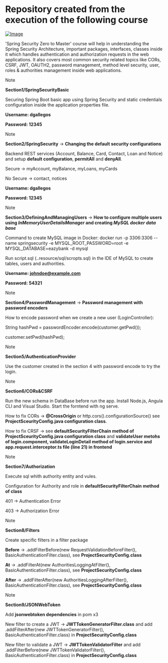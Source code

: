 # Repository created from the execution of the following course

[![Image](https://github.com/eazybytes/springsecurity6/blob/3.2.0/Spring%20Security.png "Spring Security Zero to Master along with JWT,OAUTH2")](https://www.udemy.com/course/spring-security-zero-to-master/?referralCode=87DD08821FF0A3685D1C)

'Spring Security Zero to Master' course will help in understanding the Spring Security Architecture, important packages, interfaces, classes inside it which handles authentication and authorization requests in the web applications. It also covers most common security related topics like CORs, CSRF, JWT, OAUTH2, password management, method level security, user, roles & authorities management inside web applications.

> [!NOTE]
> **Section1/SpringSecurityBasic**
> 
> Securing Spring Boot basic app using Spring Security and static credentials configuration inside the application properties file.
>
> **Username: dgallegos**
> 
> **Password: 12345**
>


> [!NOTE]
> **Section2/SpringSecurity** -> **Changing the default security configurations**
> 
> Backend REST services (Account, Balance, Card, Contact, Loan and Notice) and setup **default configuration**, **permitAll** and **denyAll**.
>
> Secure -> myAccount, myBalance, myLoans, myCards
> 
> No Secure -> contact, notices
>
> **Username: dgallegos**
> 
> **Password: 12345**



> [!NOTE]
> **Section3/DefiningAndManagingUsers** -> **How to configure multiple users using _InMemoryUserDetailsManager_ and creating _MySQL docker data base_**
>
>
> Command to create MySQL image in Docker: docker run -p 3306:3306 --name springsecurity -e MYSQL_ROOT_PASSWORD=root -e MYSQL_DATABASE=eazybank -d mysql
>
> Run script.sql (..resource/sql/scropts.sql) in the IDE of MySQL to create tables, users and authorities.
>
>  **Username: johndoe@example.com**
> 
> **Password: 54321**


> [!NOTE]
> **Section4/PasswordManagement** -> **Password management with password encoders**
>
> How to encode password when we create a new user (LoginController):
> 
> String hashPwd = passwordEncoder.encode(customer.getPwd());
> 
> customer.setPwd(hashPwd);


> [!NOTE]
> **Section5/AuthenticationProvider** 
>
> Use the customer created in the section 4 with password encode to try the login.


> [!NOTE]
> **Section6/CORs&CSRF** 
>
> Run the new schema in DataBase before run the app.
> Install Node.js, Angula CLI and Visual Studio.
> Start the forntend with ng serve.
> 
> How to fix CORs -> **@CrossOrigin** or http.cors().configurationSource() see **ProjectSceurityConfig.java configuration class**.
> 
> How to fix CRSF -> see **defaultSecurityFilterChain method of ProjectSceurityConfig.java configuration class** and **validateUser metohs of login.component, validateLoginDetail method of login.service and app.request.interceptor.ts file (line 21) in frontend**


> [!NOTE]
> **Section7/Authorization** 
> 
> Execute sql whith authority entity and vules.
> 
> Configuration for Authority and role in **defaultSecurityFilterChain method of class**
> 
> 401 -> Authentication Error
> 
> 403 -> Authorization Error


> [!NOTE]
> **Section8/Filters** 
>
> Create specific filters in a filter package
> 
> **Before** -> .addFilterBefore(new RequestValidationBeforeFilter(), BasicAuthenticationFilter.class), see **ProjectSecurityConfig.class**
>
> **At** -> .addFilterAt(new AuthoritiesLoggingAtFilter(), BasicAuthenticationFilter.class), see **ProjectSecurityConfig.class**
>
> **After** -> .addFilterAfter(new AuthoritiesLoggingAfterFilter(), BasicAuthenticationFilter.class), see **ProjectSecurityConfig.class**

> [!NOTE]
> **Section9/JSONWebToken** 
>
> Add **jsonwebtoken dependencies** in pom x3
>
> New filter to create a JWT -> **JWTTokenGeneratorFilter.class** and add .addFilterAfter(new JWTTokenGeneratorFilter(), BasicAuthenticationFilter.class) in **ProjectSecurityConfig.class**
>
> New filter to validate a JWT -> **JWTTokenValidatorFilter** and add .addFilterBefore(new JWTTokenValidatorFilter(), BasicAuthenticationFilter.class) in **ProjectSecurityConfig.class**
